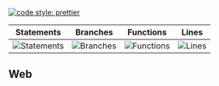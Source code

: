[![code style: prettier](https://img.shields.io/badge/code_style-prettier-ff69b4.svg?style=flat-square)](https://github.com/prettier/prettier)

| Statements                                    | Branches                                  | Functions                                   | Lines                               |
| --------------------------------------------- | ----------------------------------------- | ------------------------------------------- | ----------------------------------- |
| ![Statements](https://img.shields.io/badge/Coverage-67.08%25-red.svg 'Make me better!') | ![Branches](https://img.shields.io/badge/Coverage-54.95%25-red.svg 'Make me better!') | ![Functions](https://img.shields.io/badge/Coverage-50.63%25-red.svg 'Make me better!') | ![Lines](https://img.shields.io/badge/Coverage-68.07%25-red.svg 'Make me better!') |

## Web
